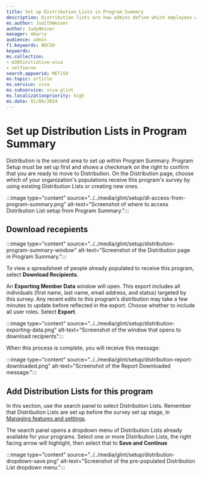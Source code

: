 ```yaml
---
title: Set up Distribution Lists in Program Summary
description: Distribution lists are how admins define which employees within an organization should receive a survey.
ms.author: JudithWeiner
author: JudyWeiner
manager: mbarry
audience: admin
f1.keywords: NOCSH
keywords: 
ms.collection:  
- m365initiative-viva
- selfserve 
search.appverid: MET150 
ms.topic: article
ms.service: viva
ms.subservice: viva-glint
ms.localizationpriority: high
ms.date: 01/09/2024
---
```


# Set up Distribution Lists in Program Summary

Distribution is the second area to set up within Program Summary. Program Setup must be set up first and shows a checkmark on the right to confirm that you are ready to move to Distribution. On the Distribution page, choose which of your organization's populations receive this program's survey by using existing Distribution Lists or creating new ones.

:::image type="content" source="../../media/glint/setup/dl-access-from-program-summary.png" alt-text="Screenshot of where to access Distribution List setup from Program Summary.":::

## Download recepients

:::image type="content" source="../../media/glint/setup/distribution-program-summary-window" alt-text="Screenshot of the Distribution page in Program Summary.":::

To view a spreadsheet of people already populated to receive this program, select **Download Recipients**. 

An **Exporting Member Data** window will open. This export includes all individuals (first name, last name, email address, and status) targeted by this survey. Any recent edits to this program’s distribution may take a few minutes to update before reflected in the export. Choose whether to include all user roles. Select **Export**.

:::image type="content" source="../../media/glint/setup/distribution-exporting-data.png" alt-text="Screenshot of the window that opens to download recipients":::

When this process is complete, you will receive this message:

:::image type="content" source="../../media/glint/setup/distribution-report-downloaded.png" alt-text="Screenshot of the Report Downloaded message.":::

## Add Distribution Lists for this program

In this section, use the search panel to select Distribution Lists. Remember that Distribution Lists are set up before the survey set up stage, in [Managing features and settings](/../../viva/glint/setup/set-up-distribution-lists).

The search panel opens a dropdown menu of Distribution Lists already available for your programs. Select one or more Distribution Lists, the right facing arrow will highlight, then select that to **Save and Continue**

:::image type="content" source="../../media/glint/setup/distribution-dropdown-save.png" alt-text="Screenshot of the pre-populated Distribution List dropdown menu.":::
